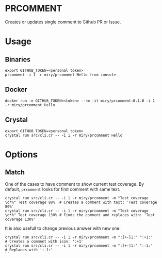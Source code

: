 # PRCOMMENT

Creates or updates single comment to Github PR or Issue.

# Usage

## Binaries

```shell
export GITHUB_TOKEN=<personal token>
prcomment -i 1 -r miry/prcomment Hello from console
```

## Docker

```shell
docker run -e GITHUB_TOKEN=<token> --rm -it miry/prcomment:0.1.0 -i 1 -r miry/prcomment Hello
```

## Crystal

```shell
export GITHUB_TOKEN=<personal token>
crystal run src/cli.cr -- -i 1 -r miry/prcomment Hello
```

# Options

## Match

One of the cases to have comment to show current test coverage.
By default, `prcomment` looks for first comment with same text.

```shell
crystal run src/cli.cr -- -i 1 -r miry/prcomment -m "Test coverage \d*%" Test coverage 80%  # Creates a comment with text: 'Test coverage 80%'
crystal run src/cli.cr -- -i 1 -r miry/prcomment -m "Test coverage \d*%" Test coverage 130% # Finds the comment and replaces with: 'Test coverage 130%'
```

It is also usefull to change previous answer with new one:

```shell
crystal run src/cli.cr -- -i 1 -r miry/prcomment -m ":[+-]1:" ":+1:"  # Creates a comment with icon: ':+1'
crystal run src/cli.cr -- -i 1 -r miry/prcomment -m ":[+-]1:" ":-1:"  # Replaces with ':-1:'
``
